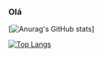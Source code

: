 ### Olá

[![Anurag's GitHub stats](https://github-readme-stats.vercel.app/api?username=otaviomota&show_icons=true&theme=algolia)]

[![Top Langs](https://github-readme-stats.vercel.app/api/top-langs/?username=otaviomota)](https://github.com/anuraghazra/github-readme-stats)

<!--
**otaviomota/otaviomota** is a ✨ _special_ ✨ repository because its `README.md` (this file) appears on your GitHub profile.

Here are some ideas to get you started:

- 🔭 I’m currently working on ...
- 🌱 I’m currently learning ...
- 👯 I’m looking to collaborate on ...
- 🤔 I’m looking for help with ...
- 💬 Ask me about ...
- 📫 How to reach me: ...
- 😄 Pronouns: ...
- ⚡ Fun fact: ...
-->
